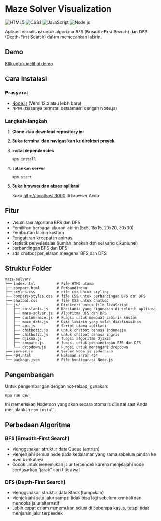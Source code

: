 # Maze Solver Visualization

![HTML5](https://img.shields.io/badge/HTML5-E34F26?style=for-the-badge&logo=html5&logoColor=white)
![CSS3](https://img.shields.io/badge/CSS3-1572B6?style=for-the-badge&logo=css3&logoColor=white)
![JavaScript](https://img.shields.io/badge/JavaScript-F7DF1E?style=for-the-badge&logo=javascript&logoColor=black)
![Node.js](https://img.shields.io/badge/Node.js-339933?style=for-the-badge&logo=nodedotjs&logoColor=white)

Aplikasi visualisasi untuk algoritma BFS (Breadth-First Search) dan DFS (Depth-First Search) dalam memecahkan labirin.

## Demo
[Klik untuk melihat demo](https://jalesjj.github.io/maze-solver-bfs-dfs/)

## Cara Instalasi

### Prasyarat

- [Node.js](https://nodejs.org/) (Versi 12.x atau lebih baru)
- NPM (biasanya terinstal bersamaan dengan Node.js)

### Langkah-langkah

1. **Clone atau download repository ini**

2. **Buka terminal dan navigasikan ke direktori proyek**

3. **Instal dependencies**
   ```
   npm install
   ```

4. **Jalankan server**
   ```
   npm start
   ```

5. **Buka browser dan akses aplikasi**
   
   Buka [http://localhost:3000](http://localhost:3000) di browser Anda

## Fitur

- Visualisasi algoritma BFS dan DFS
- Pemilihan berbagai ukuran labirin (5x5, 15x15, 20x20, 30x30)
- Pembuatan labirin kustom
- Pengaturan kecepatan animasi
- Statistik penyelesaian (jumlah langkah dan sel yang dikunjungi)
- perbandingan BFS dan DFS
- ada chatbot penjelasan mengenai BFS dan DFS

## Struktur Folder

```
maze-solver/
├── index.html          # File HTML utama
├── compare.html        # Perbandingan
├── styles.css          # File CSS untuk styling
├── compare-styles.css  # file CSS untuk perbandingan BFS dan DFS
├── chatbot.css         # file CSS untuk Chatbot
├── js/                 # Direktori untuk file JavaScript
│   ├── constants.js    # Konstanta yang digunakan di seluruh aplikasi
│   ├── maze-solver.js  # Algoritma BFS dan DFS
│   ├── custom-maze.js  # Fungsi untuk membuat labirin kustom
│   ├── maze-data.js    # Data labirin yang telah didefinisikan
│   ├── app.js          # Script utama aplikasi
│   ├── chatbotid.js    # untuk chatbot bahasa indonesia
│   ├── chatbotid.js    # untuk chatbot bahasa ingris
│   ├── djiksa.js       # fungsi algoritma Djiksa
│   ├── compare.js      # fungsi untuk perbandingan BFS dan DFS
│   └── dropdown.js     # Fungsi untuk menangani dropdown
├── server.js           # Server Node.js sederhana
├── 404.html            # Halaman error 404
└── package.json        # File konfigurasi Node.js
```

## Pengembangan

Untuk pengembangan dengan hot-reload, gunakan:

```
npm run dev
```

Ini memerlukan Nodemon yang akan secara otomatis diinstal saat Anda menjalankan `npm install`.

## Perbedaan Algoritma

### BFS (Breadth-First Search)
- Menggunakan struktur data Queue (antrian)
- Menjelajahi semua node pada kedalaman yang sama sebelum pindah ke level berikutnya
- Cocok untuk menemukan jalur terpendek karena menjelajahi node berdasarkan "jarak" dari titik awal

### DFS (Depth-First Search)
- Menggunakan struktur data Stack (tumpukan)
- Menjelajahi satu jalur sampai tidak bisa lagi sebelum kembali dan mencoba jalur alternatif
- Lebih cepat dalam menemukan solusi di beberapa kasus, tetapi tidak menjamin jalur terpendek
